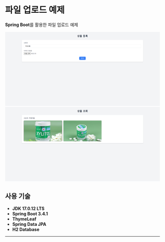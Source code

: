 # 파일 업로드 예제
**Spring Boot**를 활용한 파일 업로드 예제
<br/>

![img_1.png](img_1.png)
![img_2.png](img_2.png)


## 사용 기술

- **JDK 17.0.12 LTS**
- **Spring Boot 3.4.1**
- **ThymeLeaf**
- **Spring Data JPA**
- **H2 Database**

---
